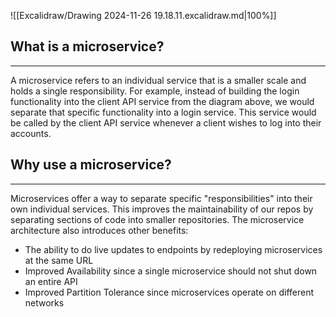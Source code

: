 ![[Excalidraw/Drawing 2024-11-26 19.18.11.excalidraw.md|100%]]

## What is a microservice?
---
A microservice refers to an individual service that is a smaller scale and holds a single responsibility. For example, instead of building the login functionality into the client API service from the diagram above, we would separate that specific functionality into a login service. This service would be called by the client API service whenever a client wishes to log into their accounts.

## Why use a microservice?
---
Microservices offer a way to separate specific "responsibilities" into their own individual services. This improves the maintainability of our repos by separating sections of code into smaller repositories. The microservice architecture also introduces other benefits:

* The ability to do live updates to endpoints by redeploying microservices at the same URL
* Improved Availability since a single microservice should not shut down an entire API
* Improved Partition Tolerance since microservices operate on different networks